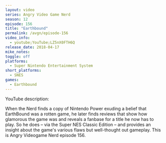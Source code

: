 ```yaml
---
layout: video
series: Angry Video Game Nerd
season: 12
episode: 156
title: "Earthbound"
permalink: /avgn/episode-156
video_info:
  - youtube;YouTube;LZ5nX0FTH6Q
release_date: 2018-04-17
mike_notes:
toggle: off
platforms:
  - Super Nintendo Entertainment System
short_platforms:
  - SNES
games:
  - Earthbound
---
```


<p class="yt-description">YouTube description:</p>

When the Nerd finds a copy of Nintendo Power exuding a belief that EarthBound was a rotten game, he later finds reviews that show how glamorous the game was and reveals a fanbase for a title he now has to play. So he does – via the Super NES Classic Edition – and provides an insight about the game's various flaws but well-thought out gameplay. This is Angry Videogame Nerd episode 156.